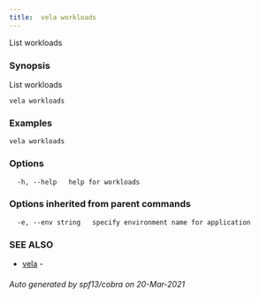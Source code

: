 ```yaml
---
title:  vela workloads
---
```


List workloads

### Synopsis

List workloads

```
vela workloads
```

### Examples

```
vela workloads
```

### Options

```
  -h, --help   help for workloads
```

### Options inherited from parent commands

```
  -e, --env string   specify environment name for application
```

### SEE ALSO

* [vela](vela)	 - 

###### Auto generated by spf13/cobra on 20-Mar-2021
